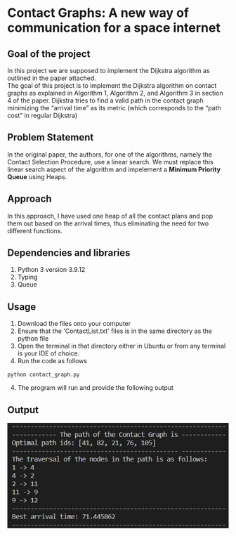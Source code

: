 # Contact Graphs: A new way of communication for a space internet

## Goal of the project
In this project we are supposed to implement the Dijkstra algorithm as outlined in the paper attached. <br>
The goal of this project is to implement the Dijkstra algorithm on contact graphs as explained in
Algorithm 1, Algorithm 2, and Algorithm 3 in section 4 of the paper. Dijkstra tries to find a valid
path in the contact graph minimizing the “arrival time” as its metric (which corresponds to the
“path cost” in regular Dijkstra)

## Problem Statement
In the original paper, the authors, for one of the algorithms, namely the Contact Selection Procedure, use a linear search. We must replace this linear search aspect of the algorithm and impelement a **Minimum Priority Queue** using Heaps.

## Approach
In this approach, I have used one heap of all the contact plans and pop them out based on the arrival times, thus eliminating the need for two different functions.

## Dependencies and libraries
1. Python 3 version 3.9.12
2. Typing
3. Queue

## Usage
1. Download the files onto your computer
2. Ensure that the 'ContactList.txt' files is in the same directory as the python file
3. Open the terminal in that directory either in Ubuntu or from any terminal is your IDE of choice.
4. Run the code as follows
```
python contact_graph.py
```
4. The program will run and provide the following output

## Output
![Images](Output_Path.jpg)